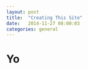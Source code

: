 ```yaml
---
layout: post
title:  "Creating This Site"
date:   2014-11-27 08:00:03
categories: general
---
```


# Yo